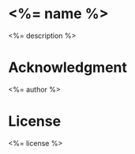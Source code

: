 # <%= name %>

<%= description %>

Acknowledgment
==============

<%= author %>

License
=======

<%= license %>
